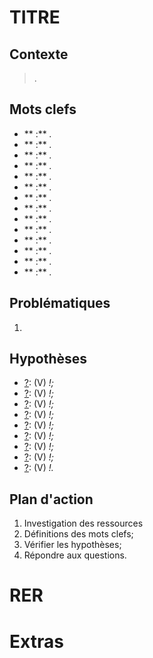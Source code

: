 <link rel="stylesheet" href="../stylesheet.css">

# TITRE

## Contexte
> .

## Mots clefs
- ** :** *.*
- ** :** *.*
- ** :** *.*
- ** :** *.*
- ** :** *.*
- ** :** *.*
- ** :** *.*
- ** :** *.*
- ** :** *.*
- ** :** *.*
- ** :** *.*
- ** :** *.*
- ** :** *.*
- ** :** *.*

## Problématiques
1. 

## Hypothèses
- <u>?</u>: <p-g>(V)</p-g> *!;*
- <u>?</u>: <p-g>(V)</p-g> *!;*
- <u>?</u>: <p-g>(V)</p-g> *!;*
- <u>?</u>: <p-g>(V)</p-g> *!;*
- <u>?</u>: <p-g>(V)</p-g> *!;*
- <u>?</u>: <p-g>(V)</p-g> *!;*
- <u>?</u>: <p-g>(V)</p-g> *!;*
- <u>?</u>: <p-g>(V)</p-g> *!;*
- <u>?</u>: <p-g>(V)</p-g> *!.*

## Plan d'action
1. Investigation des ressources
6. Définitions des mots clefs;
7. Vérifier les hypothèses;
8. Répondre aux questions.

# RER

# Extras